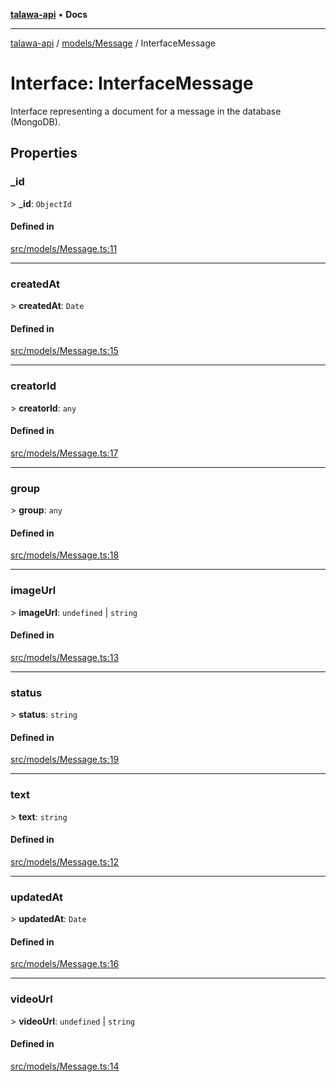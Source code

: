 [**talawa-api**](../../../README.md) • **Docs**

***

[talawa-api](../../../modules.md) / [models/Message](../README.md) / InterfaceMessage

# Interface: InterfaceMessage

Interface representing a document for a message in the database (MongoDB).

## Properties

### \_id

\> **\_id**: `ObjectId`

#### Defined in

[src/models/Message.ts:11](https://github.com/PalisadoesFoundation/talawa-api/blob/a87b45a1c490c996c3a8a52e117ecbaa4742ef49/src/models/Message.ts#L11)

***

### createdAt

\> **createdAt**: `Date`

#### Defined in

[src/models/Message.ts:15](https://github.com/PalisadoesFoundation/talawa-api/blob/a87b45a1c490c996c3a8a52e117ecbaa4742ef49/src/models/Message.ts#L15)

***

### creatorId

\> **creatorId**: `any`

#### Defined in

[src/models/Message.ts:17](https://github.com/PalisadoesFoundation/talawa-api/blob/a87b45a1c490c996c3a8a52e117ecbaa4742ef49/src/models/Message.ts#L17)

***

### group

\> **group**: `any`

#### Defined in

[src/models/Message.ts:18](https://github.com/PalisadoesFoundation/talawa-api/blob/a87b45a1c490c996c3a8a52e117ecbaa4742ef49/src/models/Message.ts#L18)

***

### imageUrl

\> **imageUrl**: `undefined` \| `string`

#### Defined in

[src/models/Message.ts:13](https://github.com/PalisadoesFoundation/talawa-api/blob/a87b45a1c490c996c3a8a52e117ecbaa4742ef49/src/models/Message.ts#L13)

***

### status

\> **status**: `string`

#### Defined in

[src/models/Message.ts:19](https://github.com/PalisadoesFoundation/talawa-api/blob/a87b45a1c490c996c3a8a52e117ecbaa4742ef49/src/models/Message.ts#L19)

***

### text

\> **text**: `string`

#### Defined in

[src/models/Message.ts:12](https://github.com/PalisadoesFoundation/talawa-api/blob/a87b45a1c490c996c3a8a52e117ecbaa4742ef49/src/models/Message.ts#L12)

***

### updatedAt

\> **updatedAt**: `Date`

#### Defined in

[src/models/Message.ts:16](https://github.com/PalisadoesFoundation/talawa-api/blob/a87b45a1c490c996c3a8a52e117ecbaa4742ef49/src/models/Message.ts#L16)

***

### videoUrl

\> **videoUrl**: `undefined` \| `string`

#### Defined in

[src/models/Message.ts:14](https://github.com/PalisadoesFoundation/talawa-api/blob/a87b45a1c490c996c3a8a52e117ecbaa4742ef49/src/models/Message.ts#L14)
